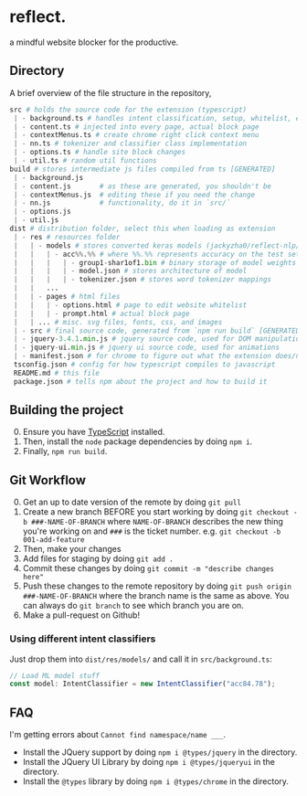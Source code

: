 # reflect.
a mindful website blocker for the productive.

## Directory
A brief overview of the file structure in the repository,
```python
src # holds the source code for the extension (typescript)
 | - background.ts # handles intent classification, setup, whitelist, etc.
 | - content.ts # injected into every page, actual block page
 | - contextMenus.ts # create chrome right click context menu
 | - nn.ts # tokenizer and classifier class implementation
 | - options.ts # handle site block changes
 | - util.ts # random util functions
build # stores intermediate js files compiled from ts [GENERATED]
 | - background.js
 | - content.js       # as these are generated, you shouldn't be 
 | - contextMenus.js  # editing these if you need the change
 | - nn.js            # functionality, do it in `src/`
 | - options.js
 | - util.js
dist # distribution folder, select this when loading as extension
 | - res # resources folder
 |   | - models # stores converted keras models (jackyzha0/reflect-nlp/nlp)
 |   |   | - acc%%.%% # where %%.%% represents accuracy on the test set
 |   |   |   | - group1-shar1of1.bin # binary storage of model weights
 |   |   |   | - model.json # stores architecture of model
 |   |   |   | - tokenizer.json # stores word tokenizer mappings
 |   |   ...
 |   | - pages # html files
 |   |   | - options.html # page to edit website whitelist
 |   |   | - prompt.html # actual block page
 |   | ... # misc. svg files, fonts, css, and images
 | - src # final source code, generated from `npm run build` [GENERATED]
 | - jquery-3.4.1.min.js # jquery source code, used for DOM manipulation
 | - jquery-ui.min.js # jquery ui source code, used for animations
 | - manifest.json # for chrome to figure out what the extension does/needs
 tsconfig.json # config for how typescript compiles to javascript
 README.md # this file
 package.json # tells npm about the project and how to build it
```

## Building the project
0. Ensure you have [TypeScript](https://www.typescriptlang.org/) installed.
1. Then, install the `node` package dependencies by doing `npm i`. 
2. Finally, `npm run build`.

## Git Workflow
0. Get an up to date version of the remote by doing `git pull`
1. Create a new branch BEFORE you start working by doing `git checkout -b ###-NAME-OF-BRANCH` where `NAME-OF-BRANCH` describes the new thing you're working on and `###` is the ticket number. e.g. `git checkout -b 001-add-feature`
2. Then, make your changes
3. Add files for staging by doing `git add .`
4. Commit these changes by doing `git commit -m "describe changes here"`
5. Push these changes to the remote repository by doing `git push origin ###-NAME-OF-BRANCH` where the branch name is the same as above. You can always do `git branch` to see which branch you are on.
6. Make a pull-request on Github!

### Using different intent classifiers
Just drop them into `dist/res/models/` and call it in `src/background.ts`:
```typescript
// Load ML model stuff
const model: IntentClassifier = new IntentClassifier("acc84.78");
```

## FAQ
I'm getting errors about `Cannot find namespace/name ___`.
* Install the JQuery support by doing `npm i @types/jquery` in the directory.
* Install the JQuery UI Library by doing `npm i @types/jqueryui` in the directory.
* Install the `@types` library by doing `npm i @types/chrome` in the directory.